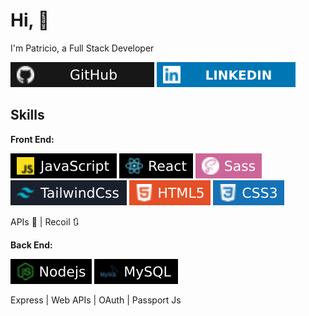 # Hi, 👋

<p>I'm Patricio, a Full Stack Developer</p>

[![foo](assets/github.svg)](https://github.com/HpatricioH?tab=overview&from=2022-09-01&to=2022-09-21) [![foo](assets/linkedin.svg)](https://www.linkedin.com/in/patricio-huerta/)

## Skills

**Front End:**

![svg](assets/javascript.svg) ![svg](assets/react.svg) ![svg](assets/sass.svg) ![svg](assets/tailwind.svg) ![svg](assets/html5.svg) ![svg](assets/css.svg)

<p>APIs 📓  |  Recoil 🔃</p>

**Back End:**

![svg](assets/nodejs.svg) ![SVG](assets/mysql.svg)

<p>Express | Web APIs | OAuth | Passport Js</p>
